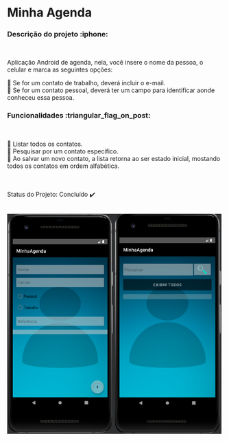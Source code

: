 
<h1>Minha Agenda</h1>

<h3>Descrição do projeto :iphone:</h3><br>

<p>Aplicação Android de agenda, nela, você insere o nome da pessoa, o celular e marca as seguintes opções:

:small_blue_diamond: Se for um contato de trabalho, deverá incluir o e-mail.<br>
:small_blue_diamond: Se for um contato pessoal, deverá ter um campo para identificar aonde conheceu essa pessoa.</p>

<h3>Funcionalidades :triangular_flag_on_post:</h3><br>

:pushpin: Listar todos os contatos.<br>
:pushpin: Pesquisar por um contato específico.<br>
:pushpin: Ao salvar um novo contato, a lista retorna ao ser estado inicial, mostando todos os contatos em ordem alfabética.<br>

<br><br>
Status do Projeto: Concluído ✔️<br><br>


<img src="agenda.png" width="500px"></img>
